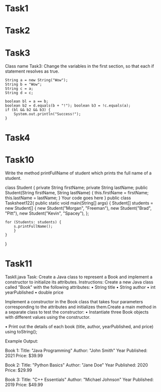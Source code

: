 # Task1
# Task2
# Task3
Class name Task3:
Change the variables in the first section, so that each if statement resolves as true.

    String a = new String("Wow");
    String b = "Wow";
    String c = a;
    String d = c;

    boolean bl = a == b;
    boolean b2 = d.equals(b + "!"); boolean b3 = !c.equals(a);
    if (bl && b2 && b3) {
        System.out.println("Success!");
    }

# Task4
    
# Task10

Write the method printFullName of student which prints the full name of a student.

class Student {
    private String firstName;
    private String lastName;
    public Student(String firstName, String lastName) {
        this.firstName = firstName;
        this.lastName = lastName;
    }
    Your code goes here
}
public class Tasksheet122{
    public static void main(String[] args) { 
        Student[] students = new Student[] {
            new Student("Morgan", "Freeman"), 
            new Student("Brad", "Pitt"),
            new Student("Kevin", "Spacey"),
    };
    
    for (Students: students) {
        s.printFullName();
        }
    }
}

# Task11

Taskll.java
Task: Create a Java class to represent a Book and implement a constructor to initialize its attributes. Instructions:
Create a new Java class called "Book" with the following attributes:
• String title
• String author 
• int yearPublished
• double price

Implement a constructor in the Book class that takes four parameters corresponding to the attributes and initializes them.Create a main method in a separate class to test the constructor: • Instantiate three Book objects with different values using the constructor.

• Print out the details of each book (title, author, yearPublished, and price) using toString();

Example Output:

Book 1:
Title: "Java Programming"
Author: "John Smith"
Year Published: 2021
Price: $39.99

Book 2:
Title: "Python Basics" Author: "Jane Doe"
Year Published: 2020
Price: $29.99

Book 3:
Title: "C++ Essentials"
Author: "Michael Johnson"
Year Published: 2019
Price: $49.99